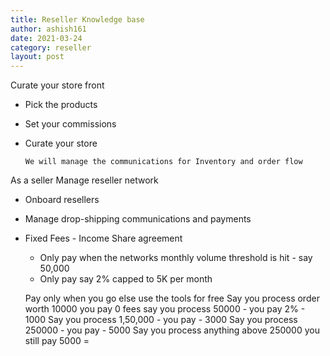 ```yaml
---
title: Reseller Knowledge base  
author: ashish161
date: 2021-03-24
category: reseller
layout: post
---
```



Curate your store front 
- Pick the products 
- Set your commissions 
- Curate your store 

      We will manage the communications for Inventory and order flow    



As a seller 
Manage reseller network 

- Onboard resellers 
- Manage drop-shipping communications and payments
- Fixed Fees - Income Share agreement 
    - Only pay when the networks monthly volume threshold is hit - say 50,000 
    - Only pay say 2% capped to 5K per month 
    
    Pay only when you go else use the tools for free 
    Say you process order worth 10000 you pay 0 fees 
    say you process 50000 - you pay 2% - 1000
    Say you process 1,50,000 - you pay  - 3000 
    Say you process 250000 - you pay  - 5000 
    Say you process anything above 250000 you still pay 5000
=  

